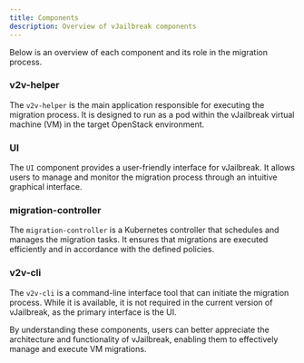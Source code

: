 ```yaml
---
title: Components
description: Overview of vJailbreak components
---
```



Below is an overview of each component and its role in the migration process.

### v2v-helper
The `v2v-helper` is the main application responsible for executing the migration process. It is designed to run as a pod within the vJailbreak virtual machine (VM) in the target OpenStack environment.

### UI
The `UI` component provides a user-friendly interface for vJailbreak. It allows users to manage and monitor the migration process through an intuitive graphical interface.

### migration-controller
The `migration-controller` is a Kubernetes controller that schedules and manages the migration tasks. It ensures that migrations are executed efficiently and in accordance with the defined policies.

### v2v-cli
The `v2v-cli` is a command-line interface tool that can initiate the migration process. While it is available, it is not required in the current version of vJailbreak, as the primary interface is the UI.

By understanding these components, users can better appreciate the architecture and functionality of vJailbreak, enabling them to effectively manage and execute VM migrations.